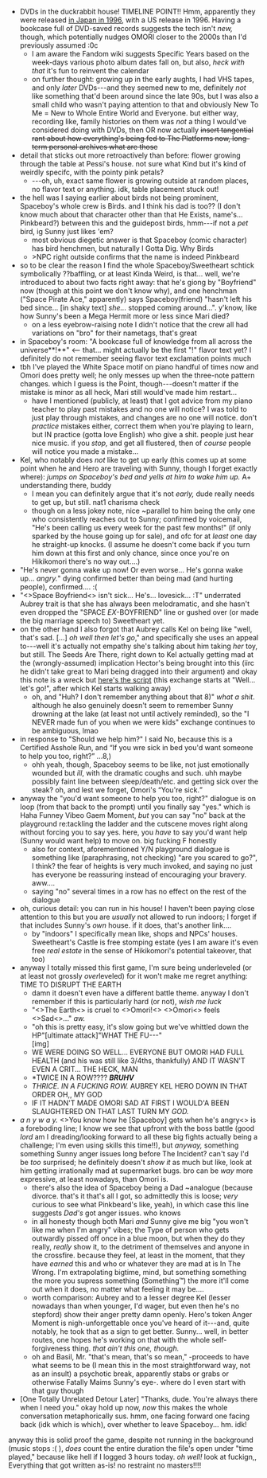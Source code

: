 - DVDs in the duckrabbit house! TIMELINE POINT!! Hmm, apparently they were released [in Japan in 1996](https://en.wikipedia.org/wiki/DVD), with a US release in 1996. Having a bookcase full of DVD-saved records suggests the tech isn't *new,* though, which potentially nudges OMORI closer to the 2000s than I'd previously assumed :0c
	- I am aware the Fandom wiki suggests Specific Years based on the week-days various photo album dates fall on, but also, *heck with that* it's fun to reinvent the calendar
	- on further thought: growing up in the early aughts, I had VHS tapes, and only *later* DVDs---and they seemed new to me, definitely *not* like something that'd been around since the late 90s, but I was also a small child who wasn't paying attention to that and obviously New To Me = New to Whole Entire World and Everyone. but either way, recording like, family histories on them was *not* a thing I would've considered doing with DVDs, then OR now actually ~~insert tangential rant about how everything's being fed to The Platforms now, long-term personal archives what are those~~
- detail that sticks out more retroactively than before: flower growing through the table at Pessi's house. not sure what Kind but it's kind of weirdly specifc, with the pointy pink petals?
	- ---oh, uh, exact same flower is growing outside at random places, no flavor text or anything. idk, table placement stuck out!
- the hell was I saying earlier about birds not being prominent, Spaceboy's whole crew is Birds. and I think his dad is too?? (I don't know much about that character other than that He Exists, name's... Pinkbeard?) between this and the guidepost birds, hmm---if not a *pet* bird, ig Sunny just likes 'em?
	- most obvious diegetic answer is that Spaceboy (comic character) has bird henchmen, but naturally I Gotta Dig. Why Birds
	- \>NPC right outside confirms that the name is indeed Pinkbeard
- so to be clear the reason I find the whole Spaceboy/Sweetheart schtick symbolically ??baffling, or at least Kinda Weird, is that... well, we're introduced to about two facts right away: that he's giong by "Boyfriend" now (though at this point we don't know why), and one henchman ("Space Pirate Ace," apparently) says Spaceboy(friend) "hasn't left his bed since... [in shaky text] *she...* stopped coming around...". y'know, like how Sunny's been a Mega Hermit more or less since Mari died?
	- on a less eyebrow-raising note I didn't notice that the crew all had variations on "bro" for their nametags, that's great
- in Spaceboy's room: "A bookcase full of knowledge from all across the universe**!**" <-- that... might actually be the first "!" flavor text yet? I definitely do not remember seeing flavor text exclamation points much
- tbh I've played the White Space motif on piano handful of times now and Omori does pretty well; he only messes up when the three-note pattern changes. which I guess is the Point, though---doesn't matter if the mistake is minor as all heck, Mari still would've made him restart...
	- have I mentioned (publicly, at least) that I got advice from my piano teacher to play past mistakes and no one will notice? I was told to just play through mistakes, and changes are no one will notice. don't *practice* mistakes either, correct them when you're playing to learn, but IN practice (gotta love English) who give a shit. people just hear nice music. if you *stop,* and get all flustered, then of *course* people will notice you made a mistake...
- Kel, who notably does *not* like to get up early (this comes up at some point when he and Hero are traveling with Sunny, though I forget exactly where): *jumps on Spaceboy's bed and yells at him to wake him up.* A+ understanding there, buddy
	- I mean you can definitely argue that it's not *early,* dude really needs to get up, but still. nat1 charisma check
	- though on a less jokey note, nice ~parallel to him being the only one who consistently reaches out to Sunny; confirmed by voicemail, "He's been calling us every week for the past few months!" (if only sparked by the house going up for sale), and ofc for at *least* one day he straight-up knocks. (I assume he doesn't come back if you turn him down at this first and only chance, since once you're on Hikikomori there's no way out....)
- "He's never gonna wake up now! Or even worse... He's gonna wake up... *angry.*" dying confirmed better than being mad (and hurting people), confirmed.... :(
- "<>Space Boyfriend<> isn't sick... He's... lovesick... :T" underrated Aubrey trait is that she has always been melodramatic, and she hasn't even dropped the "SPACE *EX*-BOYFRIEND" line or gushed over (or made the big marriage speech to) Sweetheart yet.
- on the other hand I also forgot that Aubrey calls Kel on being like "well, that's sad. [...] *oh well then let's go*," and specifically she uses an appeal to---well it's actually not empathy she's talking about him taking *her* toy, but still. The Seeds Are There, right down to Kel actually getting mad at the (wrongly-assumed) implication Hector's being brought into this (iirc he didn't take great to Mari being dragged into their argument) and okay this note is a wreck but [here's the script](https://goats.dev/omori/maptext.html#05_cutscenes_spaceboyfriend) (this exchange starts at "Well... let's go!", after which Kel starts walking away)
	- oh, and "Huh? I don't remember anything about that 8)" *what a shit*. although he also genuinely doesn't seem to remember Sunny drowning at the lake (at least not until actively reminded), so the "I NEVER made fun of you when we were kids" exchange continues to be ambiguous, lmao
- in response to "Should we help him?" I said No, because this is a Certified Asshole Run, and <q>If you wre sick in bed you'd want someone to help you too, right?</q> ...8,)
	- ohh yeah, though, Spaceboy seems to be like, not just emotionally wounded but *ill*, with the dramatic coughs and such. uhh maybe possibly faint line between sleep/death/etc. and getting sick over the steak? oh, and lest we forget, Omori's <q>You're sick.</q>
- anyway the "you'd want someone to help you too, right?" dialogue is on loop (from that back to the prompt) until you finally say "yes." which is Haha Funney Vibeo Gaem Moment, *but* you can say "no" back at the playground re:tackling the ladder and the cutscene moves right along without forcing you to say yes. here, you *have* to say you'd want help (Sunny would want help) to move on. big fucking F honestly
	- also for context, aforementioned Y/N playground dialogue is something like (paraphrasing, not checking) "are you scared to go?", I think? the fear of heights is very much invoked, and saying no just has everyone be reassuring instead of encouraging your bravery. aww....
	- saying "no" several times in a row has no effect on the rest of the dialogue
- oh, curious detail: you can run in his house! I haven't been paying close attention to this but you are *usually* not allowed to run indoors; I forget if that includes Sunny's *own* house. if it does, that's another link....
	- by "indoors" I specifically mean like, shops and NPCs' houses. Sweetheart's Castle is free stomping estate (yes I am aware it's even free *real estate* in the sense of Hikikomori's potential takeover, that too)
- anyway I totally missed this first game, I'm sure being underleveled (or at least not grossly *over*leveled) for it won't make me regret anything: TIME TO DISRUPT THE EARTH
	- damn it doesn't even have a different battle theme. anyway I don't remember if this is particularly hard (or not), *wish me luck*
	- "<>The Earth<> is cruel to <>Omori!<> <>Omori<> feels <>Sad<>..." *aw.*
	- "oh this is pretty easy, it's slow going but we've whittled down the HP"[ultimate attack]"WHAT THE FU---"  
	[img]
	- WE WERE DOING SO WELL... EVERYONE BUT OMORI HAD FULL HEALTH (and his was still like 3/4ths, thankfully) AND IT WASN'T EVEN A CRIT... THE HECK, MAN
	- *TWICE IN A ROW???? ***BRUHV***
	- *THRICE. IN A FUCKING ROW.* AUBREY KEL HERO DOWN IN THAT ORDER OH,, MY GOD
	- IF IT HADN'T MADE OMORI SAD AT FIRST I WOULD'A BEEN SLAUGHTERED ON THAT LAST TURN MY *GOD.*
- *a n y w a y.* <>You know how he [Spaceboy] gets when he's angry<> is a foreboding line; I know we see that upfront with the boss battle (good *lord* am I dreading/looking forward to all these big fights actually being a challenge; I'm even using skills this time!!), but *anyway,* something something Sunny anger issues long before The Incident? can't say I'd be *too* surprised; he definitely doesn't *show it* as much but like, look at him getting irrationally mad at supermarket bugs. bro can be *way* more expressive, at least nowadays, than Omori is.
	- there's also the idea of Spaceboy being a Dad ~analogue (because divorce. that's it that's all I got, so admittedly this is loose; *very* curious to see what Pinkbeard's like, yeah), in which case this line suggests *Dad's* got anger issues. who knows
	- in all honesty though both Mari *and* Sunny give me big "you won't like me when I'm angry" vibes; the Type of person who gets outwardly pissed off once in a blue moon, but when they do they really, *really* show it, to the detriment of themselves and anyone in the crossfire. because they feel, at least in the moment, that they have *earned* this and who or whatever they are mad at is In The Wrong. I'm extrapolating bigtime, mind, but something something the more you supress something (Something:tm:) the more it'll come out when it does, no matter what feeling it may be....
	- worth comparison: Aubrey and to a lesser degree Kel (lesser nowadays than when younger, I'd wager, but even then he's no stepford) show their anger pretty damn openly. Hero's token Anger Moment is nigh-unforgettable once you've heard of it---and, quite notably, he took that as a sign to get better. Sunny... well, in better routes, one hopes he's working on that with the whole self-forgiveness thing. *that ain't this one, though.*
	- oh and Basil, Mr. "that's mean, that's so mean," -proceeds to have what seems to be (I mean this in the most straightforward way, not as an insult) a psychotic break, apparently stabs or grabs or otherwise Fatally Maims Sunny's eye-. where do I even start with that guy though
- [One Totally Unrelated Detour Later] "Thanks, dude. You're always there when I need you." okay hold up now, *now* this makes the whole conversation metaphorically sus. hmm, one facing forward one facing back (idk which is which), over whether to leave Spaceboy... hm. idk!

anyway this is solid proof the game, despite not running in the background (music stops :( ), *does* count the entire duration the file's open under "time played," because like hell if I logged 3 hours today. *oh well!* look at fuckign,, Everything that got written as-is! no restraint no masters!!!!
